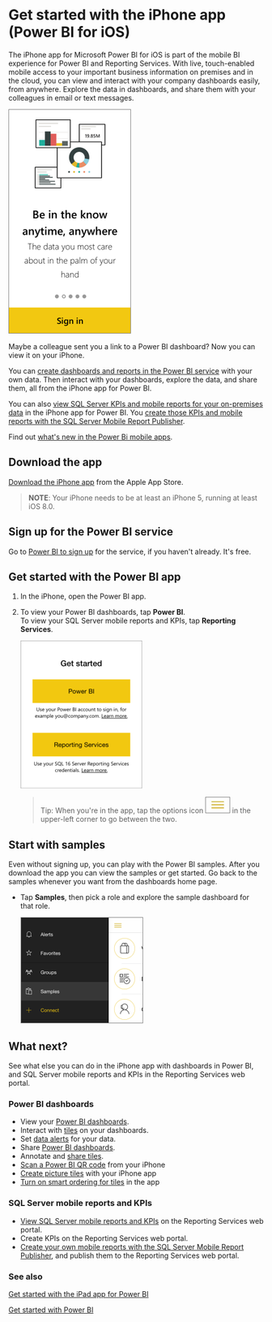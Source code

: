 <properties 
   pageTitle="Get started with the iPhone app"
   description="Get started with the iPhone app (Power BI for iOS)"
   services="powerbi" 
   documentationCenter="" 
   authors="maggiesMSFT" 
   manager="mblythe" 
   editor=""
   tags=""/>
 
<tags
   ms.service="powerbi"
   ms.devlang="NA"
   ms.topic="article"
   ms.tgt_pltfrm="NA"
   ms.workload="powerbi"
   ms.date="01/27/2016"
   ms.author="maggies"/>

# Get started with the iPhone app (Power BI for iOS)

The iPhone app for Microsoft Power BI for iOS is part of the mobile BI experience for Power BI and Reporting Services. With live, touch-enabled mobile access to your important business information on premises and in the cloud, you can view and interact with your company dashboards easily, from anywhere. Explore the data in dashboards, and share them with your colleagues in email or text messages.  

![](media/powerbi-mobile-iphone-app-get-started/PBI_iPhoneSignIn.png)

Maybe a colleague sent you a link to a Power BI dashboard? Now you can view it on your iPhone.

You can [create dashboards and reports in the Power BI service](powerbi-service-get-started.md) with your own data. Then interact with your dashboards, explore the data, and share them, all from the iPhone app for Power BI.

You can also [view SQL Server KPIs and mobile reports for your on-premises data](powerbi-mobile-ipad-kpis-mobile-reports.md) in the iPhone app for Power BI. You [create those KPIs and mobile reports with the SQL Server Mobile Report Publisher](https://msdn.microsoft.com/library/mt652547.aspx).

Find out [what's new in the Power Bi mobile apps](powerbi-mobile-whats-new-in-the-mobile-apps.md).

## Download the app

[Download the iPhone app](http://go.microsoft.com/fwlink/?LinkId=522062 "Download the iPhone app") from the Apple App Store.

>**NOTE**: Your iPhone needs to be at least an iPhone 5, running at least iOS 8.0.

## Sign up for the Power BI service

Go to [Power BI to sign up](http://go.microsoft.com/fwlink/?LinkID=513879) for the service, if you haven't already. It's free.

## Get started with the Power BI app 

1.  In the iPhone, open the Power BI app.
  
2.  To view your Power BI dashboards, tap **Power BI**.  
   To view your SQL Server mobile reports and KPIs, tap **Reporting Services**.

    ![](media/powerbi-mobile-iphone-app-get-started/PBI_iPhone_GetStartedSm.png)

    >Tip: When you're in the app, tap the options icon ![](media/powerbi-mobile-iphone-app-get-started/PBI_iPad_OptionsIcon.png) in the upper-left corner to go between the two. 

## Start with samples

Even without signing up, you can play with the Power BI samples. After you download the app you can view the samples or get started. Go back to the samples whenever you want from the dashboards home page.

-   Tap **Samples**, then pick a role and explore the sample dashboard for that role.  

    ![](media/powerbi-mobile-iphone-app-get-started/PBI_iPh_Menu.png)


## What next?

See what else you can do in the iPhone app with dashboards in Power BI, and SQL Server mobile reports and KPIs in the Reporting Services web portal.

### Power BI dashboards

-   View your [Power BI dashboards](powerbi-mobile-dashboards-in-the-iphone-app.md).
-   Interact with [tiles](powerbi-mobile-tiles-in-the-iphone-app.md) on your dashboards.
-   Set [data alerts](powerbi-mobile-set-data-alerts-in-the-iphone-app.md) for your data.
-   Share [Power BI dashboards](powerbi-mobile-share-a-dashboard-from-the-iphone-app.md).
-   Annotate and [share tiles](powerbi-mobile-annotate-and-share-a-tile-from-the-iphone-app.md).
-   [Scan a Power BI QR code](powerbi-mobile-qr-code-for-tile.md) from your iPhone
-   [Create picture tiles](powerbi-mobile-picture-tiles-in-the-iphone-app.md) with your iPhone app
-   [Turn on smart ordering for tiles](powerbi-mobile-dashboard-smart-order-in-the-iphone-app.md) in the app

### SQL Server mobile reports and KPIs

- [View SQL Server mobile reports and KPIs](powerbi-mobile-iphone-kpis-mobile-reports.md) on the Reporting Services web portal.
- Create KPIs on the Reporting Services web portal.
- [Create your own mobile reports with the SQL Server Mobile Report Publisher](https://msdn.microsoft.com/library/mt652547.aspx), and publish them to the Reporting Services web portal.


### See also

[Get started with the iPad app for Power BI](powerbi-mobile-iphone-app-get-started.md)

[Get started with Power BI](powerbi-service-get-started.md)

